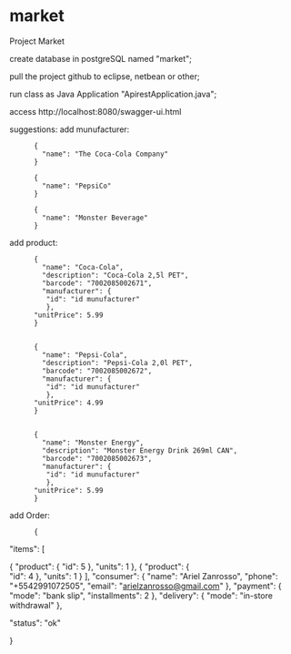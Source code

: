 # market
Project Market

create database in postgreSQL named "market";

pull the project github to eclipse, netbean or other;

run class as Java Application "ApirestApplication.java";

access http://localhost:8080/swagger-ui.html

suggestions:
add munufacturer:
        
          {
            "name": "The Coca-Cola Company"
          }
          
          {
            "name": "PepsiCo"
          }
          
          {
            "name": "Monster Beverage"
          }
          
          
add product:
      
          {
            "name": "Coca-Cola",
            "description": "Coca-Cola 2,5l PET",
            "barcode": "7002085002671",
            "manufacturer": {
             "id": "id munufacturer" 
             },
          "unitPrice": 5.99
          }
          
          
          {
            "name": "Pepsi-Cola",
            "description": "Pepsi-Cola 2,0l PET",
            "barcode": "7002085002672",
            "manufacturer": {
             "id": "id munufacturer" 
             },
          "unitPrice": 4.99
          }
          
          
          {
            "name": "Monster Energy",
            "description": "Monster Energy Drink 269ml CAN",
            "barcode": "7002085002673",
            "manufacturer": {
             "id": "id munufacturer" 
             },
          "unitPrice": 5.99
          }


add Order:

          {
  "items": [
    
 {
      "product": {
        "id": 5
      },
      "units": 1
    },
      { 
      "product": {  
        "id": 4 
      },
      "units": 1
    }
  ],
  "consumer": {
    "name": "Ariel Zanrosso",
    "phone": "+5542991072505",
    "email": "arielzanrosso@gmail.com"
  },
  "payment": {
    "mode": "bank slip",
    "installments": 2
  },
  "delivery": {
    "mode": "in-store withdrawal"
  },

 "status": "ok"

}



